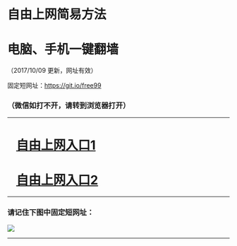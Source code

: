 ﻿# 自由上网简易方法

# 电脑、手机一键翻墙

（2017/10/09 更新，网址有效）

固定短网址：https://git.io/free99

### （微信如打不开，请转到浏览器打开）


***





# &nbsp;&nbsp; <a href="http://ft1871715513.fwq-tz-1001.info/fwqtz01.html?t=10090018538 " target="_blank">自由上网入口1</a>
# &nbsp;&nbsp; <a href="http://ft1520810955.fwq-tz-1002.info/fwqtz02.html?t=10090018928 " target="_blank">自由上网入口2</a>
***

### 请记住下图中固定短网址：

<img src="https://s3-us-west-2.amazonaws.com/fwq-1001/yjfq-20170905okok.png" /> 


***

